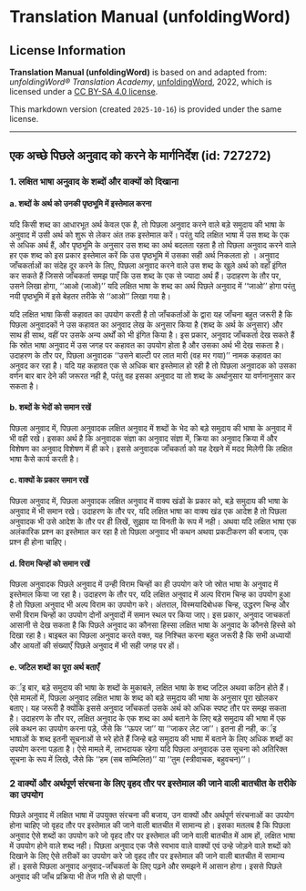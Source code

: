 # Translation Manual (unfoldingWord)

## License Information

**Translation Manual (unfoldingWord)** is based on and adapted from: _unfoldingWord® Translation Academy_, [unfoldingWord](https://unfoldingword.org/utw), 2022, which is licensed under a [CC BY-SA 4.0 license](https://creativecommons.org/licenses/by-sa/4.0/legalcode.en).

This markdown version (created `2025-10-16`) is provided under the same license.



--------------------------------

## एक अच्छे पिछले अनुवाद को करने के मार्गनिर्देश (id: 727272)

### 1\. लक्षित भाषा अनुवाद के शब्दों और वाक्यों को दिखाना

#### a. शब्दों के अर्थ को उनकी पृष्ठभूमि में इस्तेमाल करना

यदि किसी शब्द का आधारभूत अर्थ केवल एक है, तो पिछला अनुवाद करने वाले बड़े समुदाय की भाषा के अनुवाद में उसी अर्थ को शुरू से लेकर अंत तक इस्तेमाल करें। परंतु यदि लक्षित भाषा में उस शब्द के एक से अधिक अर्थ हैं, और पृष्ठभूमि के अनुसार उस शब्द का अर्थ बदलता रहता है तो पिछला अनुवाद करने वाले हर एक शब्द को इस प्रकार इस्तेमाल करें कि उस पृष्ठभूमि में उसका सही अर्थ निकलता हो । अनुवाद जाँचकर्ताओं का संदेह दूर करने के लिए, पिछला अनुवाद करने वाले उस शब्द के खुले अर्थ को वहाँ इंगित कर सकते हैं जिससे जाँचकर्ता समझ पाएँ कि उस शब्द के एक से ज्यादा अर्थ हैं। उदाहरण के तौर पर, उसने लिखा होगा, ‘‘आओ (जाओ)’’ यदि लक्षित भाषा के शब्द का अर्थ पिछले अनुवाद में ‘‘जाओ’’ होगा परंतु नयी पृष्ठभूमि में इसे बेहतर तरीके से ‘‘आओ’’ लिखा गया है।

यदि लक्षित भाषा किसी कहावत का उपयोग करती है तो जाँचकर्ताओं के द्वारा यह जाँचना बहुत जरूरी है कि पिछला अनुवादकों ने उस कहावत का अनुवाद लेख के अनुसार किया है (शब्द के अर्थ के अनुसार) और साथ ही साथ, वहीं पर उसके अन्य अर्थों को भी इंगित किया है। इस प्रकार, अनुवाद जाँचकर्ता देख सकते हैं कि स्रोत भाषा अनुवाद में उस जगह पर कहावत का उपयोग होता है और उसका अर्थ भी देख सकता है। उदाहरण के तौर पर, पिछला अनुवादक ‘‘उसने बाल्टी पर लात मारी (वह मर गया)’’ नामक कहावत का अनुवद कर रहा है। यदि यह कहावत एक से अधिक बार इस्तेमाल हो रही है तो पिछला अनुवादक को उसका वर्णन बार बार देने की जरूरत नही है, परंतु वह इसका अनुवाद या तो शब्द के अर्थानुसार या वर्णनानुसार कर सकता है।

#### b. शब्दों के भेदों को समान रखें

पिछला अनुवाद में, पिछला अनुवादक लक्षित अनुवाद में शब्दों के भेद को बड़े समुदाय की भाषा के अनुवाद में भी वही रखे। इसका अर्थ है कि अनुवादक संज्ञा का अनुवाद संज्ञा में, क्रिया का अनुवाद क्रिया में और विशेषण का अनुवाद विशेषण में ही करे। इससे अनुवादक जाँचकर्ता को यह देखने में मदद मिलेगी कि लक्षित भाषा कैसे कार्य करती है।

#### c. वाक्यों के प्रकार समान रखें

पिछला अनुवाद में, पिछला अनुवादक लक्षित अनुवाद में वाक्य खंडों के प्रकार को, बड़े समुदाय की भाषा के अनुवाद में भी समान रखे। उदाहरण के तौर पर, यदि लक्षित भाषा का वाक्य खंड एक आदेश है तो पिछला अनुवादक भी उसे आदेश के तौर पर ही लिखें, सुझाव या विनती के रूप में नही। अथवा यदि लक्षित भाषा एक अलंकारिक प्रश्न का इस्तेमाल कर रहा है तो पिछला अनुवाद भी कथन अथवा प्रकटीकरण की बजाय, एक प्रश्न ही होना चाहिए।

#### d. विराम चिन्हों को समान रखें

पिछला अनुवादक पिछले अनुवाद में उन्ही विराम चिन्हों का ही उपयोग करे जो स्रोत भाषा के अनुवाद में इस्तेमाल किया जा रहा है। उदाहरण के तौर पर, यदि लक्षित अनुवाद में अल्प विराम चिन्ह का उपयोग हुआ है तो पिछला अनुवाद भी अल्प विराम का उपयोग करे। अंतराल, विस्मयादिबोधक चिन्ह, उद्धरण चिन्ह और सभी विराम चिन्हों का उपयोग दोनों अनुवादों में समान स्थल पर किया जाए। इस प्रकार, अनुवाद जाचकर्ता आसानी से देख सकता है कि पिछले अनुवाद का कौनसा हिस्सा लक्षित भाषा के अनुवाद के कौनसे हिस्से को दिखा रहा है। बाइबल का पिछला अनुवाद करते वक्त, यह निश्चित करना बहुत जरूरी है कि सभी अध्यायों और आयतों की संख्याएँ पिछले अनुवाद में भी सही जगह पर हों।

#### e. जटिल शब्दों का पूरा अर्थ बताएँ

कर्इ बार, बड़े समुदाय की भाषा के शब्दों के मुकाबले, लक्षित भाषा के शब्द जटिल अथवा कठिन होते हैं। ऐसे मामलों में, पिछला अनुवाद लक्षित भाषा के शब्द को बड़े समुदाय की भाषा के अनुसार पूरा खोलकर बताए। यह जरूरी है क्योंकि इससे अनुवाद जाँचकर्ता उसके अर्थ को अधिक स्पष्ट तौर पर समझ सकता है। उदाहरण के तौर पर, लक्षित अनुवाद के एक शब्द का अर्थ बताने के लिए बड़े समुदाय की भाषा में एक लंबे कथन का उपयोग करना पड़े, जैसे कि ‘‘ऊपर जा’’ या ‘‘जाकर लेट जा’’। इतना ही नही, कर्इ भाषाओं के शब्द इतनी सूचनाओं से भरे होते हैं जिन्हे बड़े समुदाय की भाषा में बताने के लिए अधिक शब्दों का उपयोग करना पड़ता है। ऐसे मामले में, लाभदायक रहेगा यदि पिछला अनुवादक उस सूचना को अतिरिक्त सूचना के रूप में लिखे, जैसे कि ‘‘हम (सब सम्मिलित)’’ या ‘‘तुम (स्त्रीवाचक, बहुवचन)’’।

### 2 वाक्यों और अर्थपूर्ण संरचना के लिए वृहद तौर पर इस्तेमाल की जाने वाली बातचीत के तरीके का उपयोग

पिछले अनुवाद में लक्षित भाषा में उपयुक्त संरचना की बजाय, उन वाक्यों और अर्थपूर्ण संरचनाओं का उपयोग होना चाहिए जो वृहद तौर पर इस्तेमाल की जाने वाली बातचीत में सामान्य हो। इसका मतलब है कि पिछला अनुवाद ऐसे शब्दों का उपयोग करे जो वृहद तौर पर इस्तेमाल की जाने वाली बातचीत में आम हों, लक्षित भाषा में उपयोग होने वाले शब्द नही। पिछला अनुवाद एक जैसे स्वभाव वाले वाक्यों एवं उन्हे जोड़ने वाले शब्दों को दिखाने के लिए ऐसे तरीकों का उपयोग करे जो वृहद तौर पर इस्तेमाल की जाने वाली बातचीत में सामान्य हों। इससे पिछला अनुवाद अनुवाद\-जाँचकर्ता के लिए पढ़ने और समझने में आसान होगा। इससे पिछले अनुवाद की जाँच प्रक्रिया भी तेज गति से हो पाएगी।



